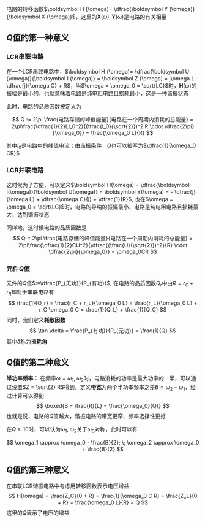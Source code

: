 电路的转移函数$\boldsymbol H (\omega)= \dfrac{\boldsymbol Y (\omega)}{\boldsymbol X (\omega)}$，这里的$\boldsymbol X (\omega), \boldsymbol Y (\omega)$是电路的有关相量
## $Q$值的第一种意义
### LCR串联电路
在一个LCR串联电路中，$\boldsymbol H (\omega)= \dfrac{\boldsymbol U (\omega)}{\boldsymbol I (\omega)} = \boldsymbol Z (\omega) = j\omega L -\dfrac{j}{\omega C} + R$，当$\omega = \omega_0 = \sqrt{LC}$时，$\boldsymbol H(\omega)$的振幅是最小的，也就意味着电路是纯电阻电路且损耗最小，这是一种谐振状态

此时，电路的品质因数被定义为

$$
Q := 2\pi \frac{电路存储的峰值能量}{电路在一个周期内消耗的总能量} = 2\pi\frac{\dfrac{1}{2}LI_0^2}{(\frac{I_0}{\sqrt{2}})^2 R \cdot \dfrac{2\pi}{\omega_0}} = \frac{\omega_0 L}{R}
$$

其中$I_0$是电路中的峰值电流；由谐振条件，$Q$也可以被写为$\dfrac{1}{\omega_0 CR}$
### LCR并联电路
这时候为了方便，可以定义$\boldsymbol H(\omega) = \dfrac{\boldsymbol I(\omega)}{\boldsymbol U(\omega)} = \boldsymbol Y(\omega) = - \dfrac{j}{\omega L} + \dfrac{\omega C}{j} + \dfrac{1}{R}$, 也在$\omega = \omega_0 = \sqrt{LC}$时，电路的导纳的振幅最小，电路是纯电阻电路且损耗最大，达到谐振状态

同样地，这时候电路的品质因数是
$$
Q = 2\pi \frac{电路存储的峰值能量}{电路在一个周期内消耗的总能量} = 2\pi\frac{\dfrac{1}{2}CU^2}{\dfrac{(\frac{U}{\sqrt{2}})^2}{R} \cdot \dfrac{2\pi}{\omega_0}} = \omega_0CR
$$

### 元件$Q$值

元件的$Q$值$:=\dfrac{P_{无功}}{P_{有功}}$, 在电路的品质因数$Q_r$中由$R = r_C + r_R$知对于串联电路有
$$
\frac{1}{Q_r} = \frac{r_C + r_L}{\omega_0 L} = \frac{r_L}{\omega_0 L} + r_C \omega_0 C = \frac{1}{Q_L} + \frac{1}{Q_C} 
$$
同时，我们定义**耗散因数**
$$
\tan \delta = \frac{P_{有功}}{P_{无功}} = \frac{1}{Q}
$$
其中$\delta$称为**损耗角**
## $Q$值的第二种意义
**半功率频率：** 在频率$\omega = \omega_1, \; \omega_2$时，电路消耗的功率是最大功率的一半，可以通过设置$Z = \sqrt{2} R$得到。定义**带宽**为两个半功率频率之差$B = \omega_2 - \omega_1$，经过计算可以得到
$$
	\boxed{B = \frac{R}{L} = \frac{\omega_0}{Q}}
$$
也就是说，电路的$Q$值越大，谐振电路的带宽更窄、频率选择性更好

在$Q\ge 10$时，可以认为$\omega_1, \; \omega_2$关于$\omega_0$对称，此时可以有

$$
	\omega_1 \approx \omega_0 - \frac{B}{2}; \; \omega_2 \approx \omega_0 + \frac{B}{2}
$$
## $Q$值的第三种意义
在串联LCR谐振电路中考虑用转移函数表示电压增益
$$
	H(\omega) =  \frac{Z_C}{0 + R} = \frac{1}{\omega_0 C R} = \frac{Z_L}{0 + R} = \frac{\omega_0 L}{R} = Q
$$
这里的$Q$表示了电压的增益


